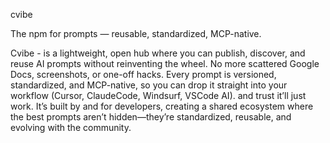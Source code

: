 cvibe

The npm for prompts — reusable, standardized, MCP-native.

Cvibe - is a lightweight, open hub where you can publish, discover, and reuse AI prompts without reinventing the wheel. No more scattered Google Docs, screenshots, or one-off hacks. Every prompt is versioned, standardized, and MCP-native, so you can drop it straight into your workflow (Cursor, ClaudeCode, Windsurf, VSCode AI). and trust it’ll just work. It’s built by and for developers, creating a shared ecosystem where the best prompts aren’t hidden—they’re standardized, reusable, and evolving with the community.


